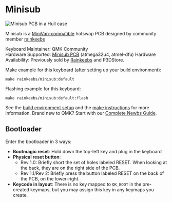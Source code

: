 # Minisub

![Minisub PCB in a Hull case](https://i.imgur.com/9Y6LKlQh.png)

Minisub is a [MiniVan-compatible](https://trashman.wiki/keyboards/minivan) hotswap PCB designed by community member [rainkeebs](https://www.rainkeebs.mx/)

Keyboard Maintainer: QMK Community  
Hardware Supported: [Minisub PCB](https://trashman.wiki/en/community/pcbs/minisub) (atmega32u4, atmel-dfu)
Hardware Availability: Previously sold by [Rainkeebs](https://www.rainkeebs.mx/) and P3DStore.

Make example for this keyboard (after setting up your build environment):

    make rainkeebs/minisub:default

Flashing example for this keyboard:

    make rainkeebs/minisub:default:flash

See the [build environment setup](https://docs.qmk.fm/#/getting_started_build_tools) and the [make instructions](https://docs.qmk.fm/#/getting_started_make_guide) for more information. Brand new to QMK? Start with our [Complete Newbs Guide](https://docs.qmk.fm/#/newbs).

## Bootloader

Enter the bootloader in 3 ways:

* **Bootmagic reset**: Hold down the top-left key and plug in the keyboard
* **Physical reset button**:
  - Rev 1.0: Briefly short the set of holes labeled RESET. When looking at the back, they are on the right side of the PCB.
  - Rev 1.1/Rev 2: Briefly press the button labeled RESET on the back of the PCB, on the lower-right.
* **Keycode in layout**: There is no key mapped to `QK_BOOT` in the pre-created keymaps, but you may assign this key in any keymaps you create.
